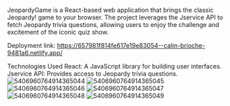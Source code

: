 JeopardyGame is a React-based web application that brings the classic Jeopardy! game to your browser. The project leverages the Jservice API to fetch Jeopardy trivia questions, allowing users to enjoy the challenge and excitement of the iconic quiz show.


Deployment link: https://657981f814fe617e19e83054--calm-brioche-9481a6.netlify.app/


Technologies Used
React: A JavaScript library for building user interfaces.
Jservice API: Provides access to Jeopardy trivia questions.
![5406960764914365044](https://github.com/user-attachments/assets/4620ac47-ee12-4f40-99be-2664b25da9c8)
![5406960764914365045](https://github.com/user-attachments/assets/273927d2-1f10-4ea7-adaa-0579f0491776)
![5406960764914365046](https://github.com/user-attachments/assets/788a79eb-88e6-4e7f-8a50-a1f1fbfe072a)
![5406960764914365047](https://github.com/user-attachments/assets/2e689716-76f8-4c7e-81b8-eb6c6763a5a6)
![5406960764914365048](https://github.com/user-attachments/assets/3ae33313-f9e6-4bdc-80fc-0567a444951d)
![5406960764914365049](https://github.com/user-attachments/assets/93bf37da-956c-42a7-be77-8a5a51c3d985)

